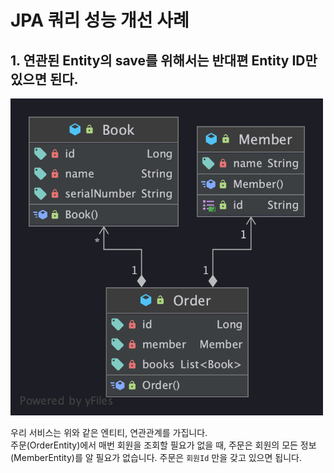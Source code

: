 # JPA 쿼리 성능 개선 사례

## 1. 연관된 Entity의 save를 위해서는 반대편 Entity ID만 있으면 된다.

<img src="../../img/query-per-entity-diagram.png" width="500px">

우리 서비스는 위와 같은 엔티티, 연관관계를 가집니다.  
주문(OrderEntity)에서 매번 회원을 조회할 필요가 없을 때, 주문은 회원의 모든 정보(MemberEntity)를 알 필요가 없습니다. 주문은 `회원Id` 만을 갖고 있으면 됩니다.

